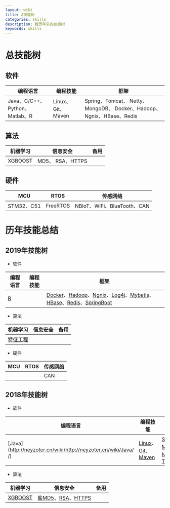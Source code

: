 ```yaml
---
layout: wiki
title: A技能树
categories: skills
description: 我历年来的技能树
keywords: skills
---
```


# 总技能树

## 软件

|编程语言|编程技能|框架|
|-|-|-|
|Java、C/C++、Python、Matlab、R |Linux、 Git、Maven| Spring、Tomcat、 Netty、 MongoDB、 Docker、Hadoop、Ngnix、HBase、Redis |

## 算法

|机器学习|信息安全|备用|
|-|-|-|
|XGBOOST |MD5、 RSA、HTTPS||

## 硬件

|MCU|RTOS|传感网络|
|-|-|-|
|STM32、C51 |FreeRTOS|NBIoT、WiFi、BlueTooth、CAN|

# 历年技能总结
## 2019年技能树

* 软件

|编程语言|编程技能|框架|
|-|-|-|
|[R](http://neyzoter.cn/wiki/R/)||[Docker](http://neyzoter.cn/wiki/Docker/)、[Hadoop](http://neyzoter.cn/wiki/Hadoop/)、[Ngnix](http://neyzoter.cn/wiki/Ngnix/)、[Log4j](http://neyzoter.cn/wiki/log4j/)、[Mybatis](http://neyzoter.cn/wiki/MyBatis/)、[HBase](http://neyzoter.cn/wiki/Hbase/)、[Redis](http://neyzoter.cn/wiki/Redis/)、[SpringBoot](http://neyzoter.cn/wiki/SpringBoot/)|

* 算法

|机器学习|信息安全|备用|
|-|-|-|
|[特征工程](http://neyzoter.cn/wiki/ML_FeatureEngineering/)|||

* 硬件

|MCU|RTOS|传感网络|
|-|-|-|
|||CAN|

## 2018年技能树
* 软件

|编程语言|编程技能|框架|
|-|-|-|
|[Java](http://neyzoter.cn/wiki/http://neyzoter.cn/wiki/Java/ /)|[Linux](http://neyzoter.cn/wiki/Linux/)、 [Git](http://neyzoter.cn/wiki/git/)、[Maven](http://neyzoter.cn/wiki/Maven/)|[Spring](http://neyzoter.cn/wiki/Spring/)、[MongoDB](http://neyzoter.cn/wiki/MongoDB/ )、[Netty](http://neyzoter.cn/wiki/Netty/)、[Tomcat](http://neyzoter.cn/2018/11/17/Tomcat-ServerXml-Analy/)|

* 算法

|机器学习|信息安全|备用|
|-|-|-|
|[XGBOOST](http://neyzoter.cn/2018/12/30/Boosting-Based-Learning-Algorithms/)|[盐MD5](http://neyzoter.cn/2019/01/25/MD5-Verify/)、[RSA](http://neyzoter.cn/2018/10/29/RSA-Security/)、[HTTPS](http://neyzoter.cn/2018/10/18/Https-Encryption/)||
